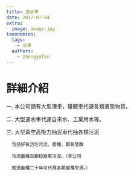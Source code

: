 ```yaml
---
title: 運水車
date: 2017-07-04
extra:
  image: image.jpg
taxonomies:
  tags:
    - 水車
  authors:
    - zhengyafen 
---
```

# 詳細介紹
一. 本公司備有大型漕車，罐體車代運各類液態物質。

二. 大型運水車代運自來水、工業用水等。

三. 大型真空高吸力抽泥車代抽各類污泥

      包括好氧活性污泥、菌種、厭氧發酵

      污泥菌種及顆粒厭氧污泥。（本公司

      載運菌種二十年可代尋各類菌種來源。）